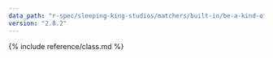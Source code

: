 ```yaml
---
data_path: "r-spec/sleeping-king-studios/matchers/built-in/be-a-kind-of-matcher"
version: "2.8.2"
---
```


{% include reference/class.md %}
